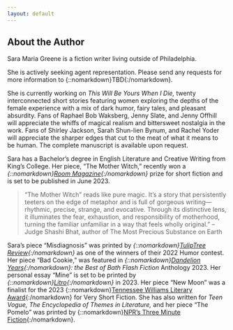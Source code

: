 ```yaml
---
layout: default
---
```


<!---
DO NOT JUST COPY/PASTE IN HERE because it will undo the email obfuscation code you wrote. Make sure to have the email-element span in here
-->

## About the Author

Sara Maria Greene is a fiction writer living outside of Philadelphia.

She is actively seeking agent representation. Please send any requests for more information to {::nomarkdown}<span class="email-element">TBD</span>{:/nomarkdown}.

She is currently working on *This Will Be Yours When I Die,* twenty interconnected short stories featuring women exploring the depths of the female experience with a mix of dark humor, fairy tales, and pleasant absurdity. Fans of Raphael Bob Waksberg, Jenny Slate, and Jenny Offhill will appreciate the whiffs of magical realism and bittersweet nostalgia in the work. Fans of Shirley Jackson, Sarah Shun-lien Bynum, and Rachel Yoder will appreciate the sharper edges that cut to the meat of what it means to be human. The complete manuscript is available upon request.

Sara has a Bachelor’s degree in English Literature and Creative Writing from King’s College. Her piece, “The Mother Witch,” recently won a *{::nomarkdown}<a href="https://roommagazine.com/fiction-contest-2022-the-winners/" target="_blank">Room Magazine</a>{:/nomarkdown}* prize for short fiction and is set to be published in June 2023.

> “The Mother Witch” reads like pure magic. It’s a story that persistently teeters on the edge of metaphor and is full of gorgeous writing—rhythmic, precise, strange, and evocative. Through its distinctive lens, it illuminates the fear, exhaustion, and responsibility of motherhood, turning the familiar unfamiliar in a way that feels wholly original.” – Judge Shashi Bhat, author of The Most Precious Substance on Earth

Sara’s piece “Misdiagnosis” was printed by *{::nomarkdown}<a href="https://www.amazon.com/TulipTree-Review-Winter-Humor-issue-ebook/dp/B0BQGQB365/" target="_blank">TulipTree Review</a>{:/nomarkdown}* as one of the winners of their 2022 Humor contest. Her piece “Bad Cookie,” was featured in *{::nomarkdown}<a href="https://www.amazon.com/dp/1915247101" target="_blank">Dandelion Years</a>{:/nomarkdown}: the Best of Bath Flash Fiction* Anthology 2023. Her personal essay “Mine” is set to be printed by *{::nomarkdown}<a href="https://www.litromagazine.com" target="_blank">Litro</a>{:/nomarkdown}* in 2023. Her piece “New Moon” was a finalist for the 2023 {::nomarkdown}<a href="https://tennesseewilliams.net/2023-twfest-very-short-fiction-contest-finalists/" target="_blank">Tennessee Williams Literary Award</a>{:/nomarkdown} for Very Short Fiction. She has also written for *Teen Vogue,* *The Encyclopedia of Themes in Literature,* and her piece “The Pomelo” was printed by {::nomarkdown}<a href="https://www.npr.org/2013/06/08/187905504/the-pomelo" target="_blank">NPR’s Three Minute Fiction</a>{:/nomarkdown}.
